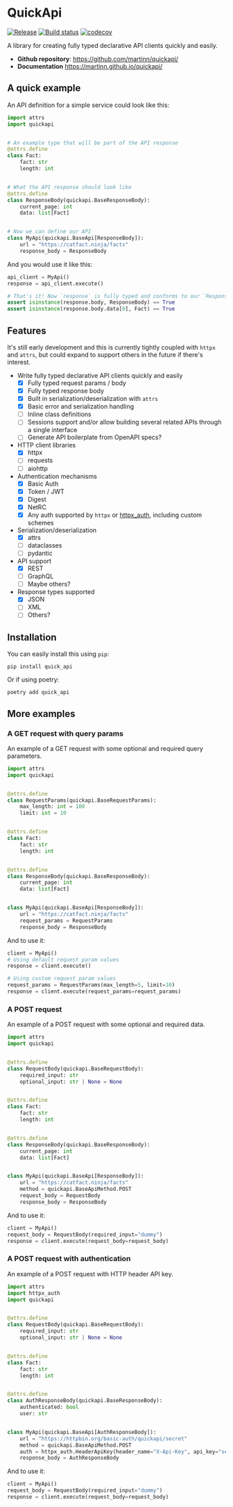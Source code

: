 # QuickApi

[![Release](https://img.shields.io/github/v/release/martinn/quickapi)](https://img.shields.io/github/v/release/martinn/quickapi)
[![Build status](https://img.shields.io/github/actions/workflow/status/martinn/quickapi/main.yml?branch=main)](https://github.com/martinn/quickapi/actions/workflows/main.yml?query=branch%3Amain)
[![codecov](https://codecov.io/gh/martinn/quickapi/branch/main/graph/badge.svg)](https://codecov.io/gh/martinn/quickapi)

A library for creating fully typed declarative API clients quickly and easily.

- **Github repository**: <https://github.com/martinn/quickapi/>
- **Documentation** <https://martinn.github.io/quickapi/>

## A quick example

An API definition for a simple service could look like this:

```python
import attrs
import quickapi


# An example type that will be part of the API response
@attrs.define
class Fact:
    fact: str
    length: int


# What the API response should look like
@attrs.define
class ResponseBody(quickapi.BaseResponseBody):
    current_page: int
    data: list[Fact]


# Now we can define our API
class MyApi(quickapi.BaseApi[ResponseBody]):
    url = "https://catfact.ninja/facts"
    response_body = ResponseBody
```

And you would use it like this:

```python
api_client = MyApi()
response = api_client.execute()

# That's it! Now `response` is fully typed and conforms to our `ResponseBody` definition
assert isinstance(response.body, ResponseBody) == True
assert isinstance(response.body.data[0], Fact) == True
```

## Features

It's still early development and this is currently tightly coupled with `httpx` and `attrs`,
but could expand to support others in the future if there's interest.

- Write fully typed declarative API clients quickly and easily
  - [x] Fully typed request params / body
  - [x] Fully typed response body
  - [x] Built in serialization/deserialization with `attrs`
  - [x] Basic error and serialization handling
  - [ ] Inline class definitions
  - [ ] Sessions support and/or allow building several related APIs through a single interface
  - [ ] Generate API boilerplate from OpenAPI specs?
- HTTP client libraries
  - [x] httpx
  - [ ] requests
  - [ ] aiohttp
- Authentication mechanisms
  - [x] Basic Auth
  - [x] Token / JWT
  - [x] Digest
  - [x] NetRC
  - [x] Any auth supported by `httpx` or [httpx_auth](https://github.com/Colin-b/httpx_auth), including custom schemes
- Serialization/deserialization
  - [x] attrs
  - [ ] dataclasses
  - [ ] pydantic
- API support
  - [x] REST
  - [ ] GraphQL
  - [ ] Maybe others?
- Response types supported
  - [x] JSON
  - [ ] XML
  - [ ] Others?

## Installation

You can easily install this using `pip`:

```console
pip install quick_api
```

Or if using poetry:

```console
poetry add quick_api
```

## More examples

### A GET request with query params

An example of a GET request with some optional and required query parameters.

```python
import attrs
import quickapi


@attrs.define
class RequestParams(quickapi.BaseRequestParams):
    max_length: int = 100
    limit: int = 10


@attrs.define
class Fact:
    fact: str
    length: int


@attrs.define
class ResponseBody(quickapi.BaseResponseBody):
    current_page: int
    data: list[Fact]


class MyApi(quickapi.BaseApi[ResponseBody]):
    url = "https://catfact.ninja/facts"
    request_params = RequestParams
    response_body = ResponseBody
```

And to use it:

```python
client = MyApi()
# Using default request param values
response = client.execute()

# Using custom request param values
request_params = RequestParams(max_length=5, limit=10)
response = client.execute(request_params=request_params)
```

### A POST request

An example of a POST request with some optional and required data.

```python
import attrs
import quickapi


@attrs.define
class RequestBody(quickapi.BaseRequestBody):
    required_input: str
    optional_input: str | None = None


@attrs.define
class Fact:
    fact: str
    length: int


@attrs.define
class ResponseBody(quickapi.BaseResponseBody):
    current_page: int
    data: list[Fact]


class MyApi(quickapi.BaseApi[ResponseBody]):
    url = "https://catfact.ninja/facts"
    method = quickapi.BaseApiMethod.POST
    request_body = RequestBody
    response_body = ResponseBody
```

And to use it:

```python
client = MyApi()
request_body = RequestBody(required_input="dummy")
response = client.execute(request_body=request_body)
```

### A POST request with authentication

An example of a POST request with HTTP header API key.

```python
import attrs
import httpx_auth
import quickapi


@attrs.define
class RequestBody(quickapi.BaseRequestBody):
    required_input: str
    optional_input: str | None = None


@attrs.define
class Fact:
    fact: str
    length: int


@attrs.define
class AuthResponseBody(quickapi.BaseResponseBody):
    authenticated: bool
    user: str


class MyApi(quickapi.BaseApi[AuthResponseBody]):
    url = "https://httpbin.org/basic-auth/quickapi/secret"
    method = quickapi.BaseApiMethod.POST
    auth = httpx_auth.HeaderApiKey(header_name="X-Api-Key", api_key="secret_api_key")
    response_body = AuthResponseBody
```

And to use it:

```python
client = MyApi()
request_body = RequestBody(required_input="dummy")
response = client.execute(request_body=request_body)
```
